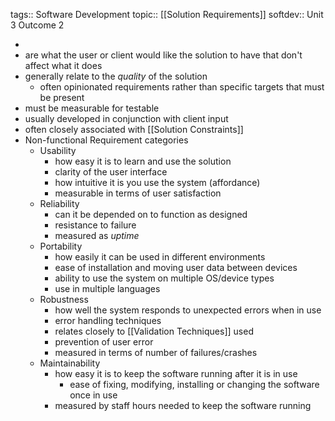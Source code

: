 tags:: Software Development
topic:: [[Solution Requirements]] 
softdev:: Unit 3 Outcome 2

-
- are what the user or client would like the solution to have that don't affect what it does
- generally relate to the *quality* of the solution
	- often opinionated requirements rather than specific targets that must be present
- must be measurable for testable
- usually developed in conjunction with client input
- often closely associated with [[Solution Constraints]]
- Non-functional Requirement categories
	- Usability
		- how easy it is to learn and use the solution
		- clarity of the user interface
		- how intuitive it is you use the system (affordance)
		- measurable in terms of user satisfaction
	- Reliability
		- can it be depended on to function as designed
		- resistance to failure
		- measured as *uptime*
	- Portability
		- how easily it can be used in different environments
		- ease of installation and moving user data between devices
		- ability to use the system on multiple OS/device types
		- use in multiple languages
	- Robustness
		- how well the system responds to unexpected errors when in use
		- error handling techniques
		- relates closely to [[Validation Techniques]] used
		- prevention of user error
		- measured in terms of number of failures/crashes
	- Maintainability
		- how easy it is to keep the software running after it is in use
			- ease of fixing, modifying, installing or changing the software once in use
		- measured by staff hours needed to keep the software running